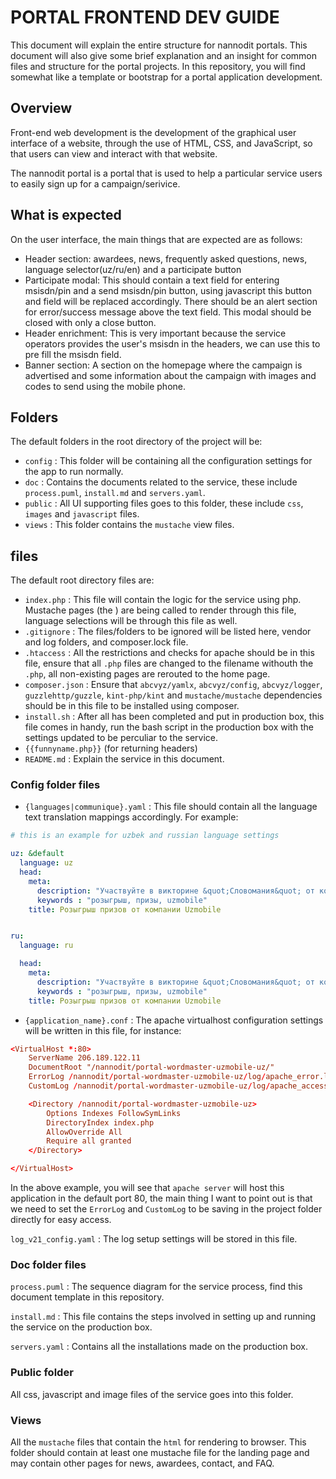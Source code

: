 # PORTAL FRONTEND DEV GUIDE

This document will explain the entire structure for nannodit portals. This document will also give some brief explanation and an insight for common files and structure for the portal projects. 
In this repository, you will find somewhat like a template or bootstrap for a portal application development. 

## Overview

Front-end web development is the development of the graphical user interface of a website, through the use of HTML, CSS, and JavaScript, so that users can view and interact with that website. 

The nannodit portal is a portal that is used to help a particular service users to easily sign up for a campaign/serivice.

## What is expected

On the user interface, the main things that are expected are as follows:

* Header section: awardees, news, frequently asked questions, news, language selector(uz/ru/en) and a participate button
* Participate modal: This should contain a text field for entering msisdn/pin and a send msisdn/pin button, using javascript this button and field will be replaced accordingly. There should be an alert section for error/success message above the text field. This modal should be closed with only a close button.
* Header enrichment: This is very important because the service operators provides the user's msisdn in the headers, we can use this to pre fill the msisdn field. 
* Banner section: A section on the homepage where the campaign is advertised and some information about the campaign with images and codes to send using the mobile phone.

## Folders

The default folders in the root directory of the project will be:

* `config` : This folder will be containing all the configuration settings for the app to run normally. 
* `doc` : Contains the documents related to the service, these include `process.puml`, `install.md` and `servers.yaml`.
* `public` :  All UI supporting files goes to this folder, these include `css`, `images` and `javascript` files.
* `views` : This folder contains the `mustache` view files.

## files

The default root directory files are:

* `index.php` : This file will contain the logic for the service using php. Mustache pages (the ) are being called to render through this file, language selections will be through this file as well.
* `.gitignore` : The files/folders to be ignored will be listed here, vendor and log folders, and composer.lock file.
* `.htaccess` : All the restrictions and checks for apache should be in this file, ensure that all `.php` files are changed to the filename withouth the `.php`, all non-existing pages are rerouted to the home page.
* `composer.json` : Ensure that `abcvyz/yamlx`, `abcvyz/config`, `abcvyz/logger`, `guzzlehttp/guzzle`, `kint-php/kint` and `mustache/mustache` dependencies should be in this file to be installed using composer.
* `install.sh` : After all has been completed and put in production box, this file comes in handy, run the bash script in the production box with the settings updated to be perculiar to the service.
* `{{funnyname.php}}` (for returning headers)
* `README.md` : Explain the service in this document.

### Config folder files

* `{languages|communique}.yaml` : This file should contain all the language text translation mappings accordingly. For example: 

```yaml
# this is an example for uzbek and russian language settings

uz: &default
  language: uz
  head:
    meta:
      description: "Участвуйте в викторине &quot;Словомания&quot; от компании Uzmobile. Выигрыш призов в Узбекистане."
      keywords : "розыгрыш, призы, uzmobile"
    title: Розыгрыш призов от компании Uzmobile


ru: 
  language: ru

  head:
    meta:
      description: "Участвуйте в викторине &quot;Словомания&quot; от компании Uzmobile. Выигрыш призов в Узбекистане."
      keywords : "розыгрыш, призы, uzmobile"
    title: Розыгрыш призов от компании Uzmobile
```

* `{application_name}.conf` : The apache virtualhost configuration settings will be written in this file, for instance:

```conf
<VirtualHost *:80>
    ServerName 206.189.122.11
    DocumentRoot "/nannodit/portal-wordmaster-uzmobile-uz/"
    ErrorLog /nannodit/portal-wordmaster-uzmobile-uz/log/apache_error.log
    CustomLog /nannodit/portal-wordmaster-uzmobile-uz/log/apache_access.log combined

    <Directory /nannodit/portal-wordmaster-uzmobile-uz>
        Options Indexes FollowSymLinks
        DirectoryIndex index.php
        AllowOverride All
        Require all granted
    </Directory>

</VirtualHost>
```

In the above example, you will see that `apache server` will host this application in the default port 80, the main thing I want to point out is that we need to set the `ErrorLog` and `CustomLog` to be saving in the project folder directly for easy access.

`log_v21_config.yaml` : The log setup settings will be stored in this file.

### Doc folder files

`process.puml` : The sequence diagram for the service process, find this document template in this repository.

`install.md` : This file contains the steps involved in setting up and running the service on the production box.

`servers.yaml` : Contains all the installations made on the production box.

### Public folder 

All css, javascript and image files of the service goes into this folder.

### Views

All the `mustache` files that contain the `html` for rendering to browser. This folder should contain at least one mustache file for the landing page and may contain other pages for news, awardees, contact, and FAQ.